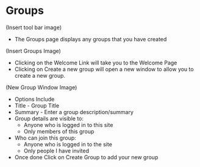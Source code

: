 # Groups

(Insert tool bar image)

   * The Groups page displays any groups that you have created

(Insert Groups Image)

  * Clicking on the Welcome Link will take you to the Welcome Page
  * Clicking on Create a new group will open a new window to allow you to create a new group.

(New Group Window Image)

  * Options Include
   * Title - Group Title
   * Summary - Enter a group description/summary
   * Group details are visible to:
     * Anyone who is logged in to this site
     * Only members of this group
   * Who can join this group:
     * Anyone who is logged in to the site
     * Only people I have invited
  * Once done Click on Create Group to add your new group
